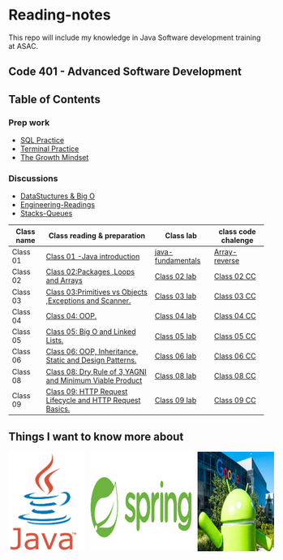 # Reading-notes
This repo will include my knowledge in Java Software development training at ASAC.
## Code 401 - Advanced Software Development
## Table of Contents
### Prep work
- [SQL Practice](topics/SQL-Practice.md)
- [Terminal Practice ](topics/Terminal-Practice.md)
- [The Growth Mindset ](topics/The-Growth-Mindset.md)
### Discussions
- [DataStuctures & Big O ](topics/Discussions/DataStucture.md) 
- [Engineering-Readings](topics/Discussions/Engineering-Readings.md)  
- [Stacks-Queues](topics/DSA-reading/Stacks-Queues.md)  


| Class name  | Class reading & preparation| Class lab     | class code chalenge  |
| --------------- | --------------- | --------------- | --------------- |
| Class 01  |[Class 01 -Java introduction ](topics/Readings/class01.md) | [java-fundamentals](https://github.com/NaserGharbieh/java-fundamentals)  | [Array-reverse](https://nasergharbieh.github.io/data-structures-and-algorithms/codeChallenge1/arrayreverse.html)  |
| Class 02  | [Class 02:Packages ,Loops and Arrays ](topics/Readings/class02.md)  | [Class 02 lab ](url6)  | [Class 02 CC ](url6)  |
| Class 03  | [Class 03:Primitives vs Objects ,Exceptions and Scanner. ](topics/Readings/class03.md)  | [Class 03 lab ](url6)  | [Class 03 CC ](url6)  |
| Class 04 | [Class 04: OOP. ](topics/Readings/class04.md)  | [Class 04 lab ](url6)  | [Class 04 CC ](url6)  |
| Class 05 | [Class 05: Big O and Linked Lists. ](topics/Readings/class05.md)  | [Class 05 lab ](url6)  | [Class 05 CC ](url6)  |
| Class 06 | [Class 06: OOP, Inheritance, Static and Design Patterns.  ](topics/Readings/class06.md)  | [Class 06 lab ](url6)  | [Class 06 CC ](url6)  |
| Class 08 | [Class 08: Dry,Rule of 3,YAGNI and  Minimum Viable Product ](topics/Readings/class08.md)  | [Class 08 lab ](url6)  | [Class 08 CC ](url6)  |
| Class 09 | [Class 09: HTTP Request Lifecycle and HTTP Request Basics.](topics/Readings/class09.md)  | [Class 09 lab ](url6)  | [Class 09 CC ](url6)  |




## Things I want to know more about 

<div style="display: flex; flex ">
  <img src="assets/pics/JavaLogo.png" alt="Java Logo" width="30%" style="margin-right: 10px;">
  <img src="assets/pics/springLogo.png" alt="Spring Logo" width="40%" style="margin-right: 10px;">
  <img src="assets/pics/AndroidFig.png" alt="Android Fig" width="30%">
</div>



